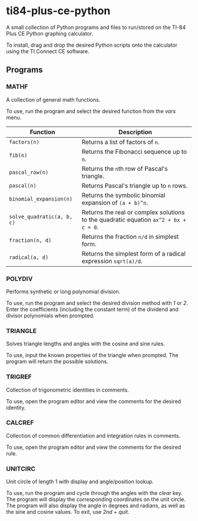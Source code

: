 # ti84-plus-ce-python

A small collection of Python programs and files to run/stored on the TI-84 Plus CE Python graphing calculator.

To install, drag and drop the desired Python scripts onto the calculator using the TI Connect CE software.

## Programs

### MATHF
A collection of general math functions.

To use, run the program and select the desired function from the *vars* menu.

| Function | Description |
| --- | --- |
| `factors(n)` | Returns a list of factors of `n`. |
| `fib(n)` | Returns the Fibonacci sequence up to `n`. |
| `pascal_row(n)` | Returns the `n`th row of Pascal's triangle. |
| `pascal(n)` | Returns Pascal's triangle up to `n` rows. |
| `binomial_expansion(n)` | Returns the symbolic binomial expansion of `(a + b)^n`. |
| `solve_quadratic(a, b, c)` | Returns the real or complex solutions to the quadratic equation `ax^2 + bx + c = 0`. |
| `fraction(n, d)` | Returns the fraction `n/d` in simplest form. |
| `radical(a, d)` | Returns the simplest form of a radical expression `sqrt(a)/d`. |

### POLYDIV
Performs synthetic or long polynomial division.

To use, run the program and select the desired division method with *1* or *2*.
Enter the coefficients (including the constant term) of the dividend and divisor polynomials when prompted.

### TRIANGLE
Solves triangle lengths and angles with the cosine and sine rules.

To use, input the known properties of the triangle when prompted. The program will return the possible solutions.

### TRIGREF
Collection of trigonometric identities in comments.

To use, open the program editor and view the comments for the desired identity.

### CALCREF
Collection of common differentiation and integration rules in comments.

To use, open the program editor and view the comments for the desired rule.

### UNITCIRC
Unit circle of length 1 with display and angle/position lookup.

To use, run the program and cycle through the angles with the *clear* key. The program will display the corresponding coordinates on the unit circle.
The program will also display the angle in degrees and radians, as well as the sine and cosine values. To exit, use *2nd* + *quit*.
